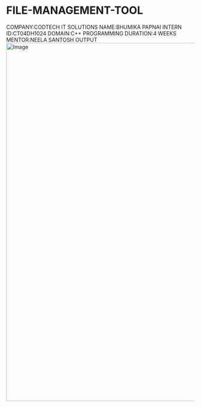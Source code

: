 # FILE-MANAGEMENT-TOOL
COMPANY:CODTECH IT SOLUTIONS
NAME:BHUMIKA PAPNAI
INTERN ID:CT04DH1024
DOMAIN:C++ PROGRAMMING
DURATION:4 WEEKS
MENTOR:NEELA SANTOSH
OUTPUT
<img width="1470" height="956" alt="Image" src="https://github.com/user-attachments/assets/0b840dbd-7b53-44e9-8401-6bda55020882" />
